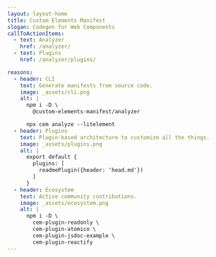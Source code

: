 ```yaml
---
layout: layout-home
title: Custom Elements Manifest
slogan: Codegen for Web Components
callToActionItems:
  - text: Analyzer
    href: /analyzer/
  - text: Plugins
    href: /analyzer/plugins/

reasons:
  - header: CLI
    text: Generate manifests from source code.
    image: _assets/cli.png
    alt: |
      npm i -D \
        @custom-elements-manifest/analyzer

      npx cem analyze --litelement
  - header: Plugins
    text: Plugin-based architecture to customize all the things.
    image: _assets/plugins.png
    alt: |
      export default {
        plugins: [
          readmePlugin({header: 'head.md'})
        ]
      }
  - header: Ecosystem
    text: Active community contributions.
    image: _assets/ecosystem.png
    alt: |
      npm i -D \
        cem-plugin-readonly \
        cem-plugin-atomico \
        cem-plugin-jsdoc-example \
        cem-plugin-reactify
---
```

